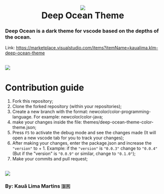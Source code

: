 <h1 align="center">
  <img src="./icon.png" />
  <br />
  Deep Ocean Theme
</h1>

### Deep Ocean is a dark theme for vscode based on the depths of the ocean.

Link: https://marketplace.visualstudio.com/items?itemName=kaualima.klm-deep-ocean-theme

<br />

<img src='https://i.pinimg.com/originals/79/9c/ed/799cedd261b745f2c448d8cad900bc85.png' />


# Contribution guide

1. Fork this repository;
2. Clone the forked repository (within your repositories);
3. Create a new branch with the format: newcolor/color-programming-language. For example: newcolor/color-java;
4. make your changes inside the file: themes/deep-ocean-theme-color-theme.json;
5. Press `F5` to activate the debug mode and see the changes made (It will open a new vscode tab for you to track your changes);
6. After making your changes, enter the package.json and increase the `"version"` to + 1. Example: if the `"version"` is `"0.0.3"` change to `"0.0.4"` (But if the "version" is `"0.0.9"` or similar, change to `"0.1.0"`);
7. Make your commits and pull request;

<br />

<img src='https://i.pinimg.com/originals/b0/85/a3/b085a3876a97d8998430dcd8dd2d0325.png' />

### By: Kauã Lima Martins 🇧🇷
